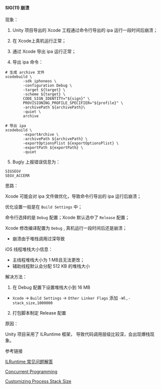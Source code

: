 #### SIG(11) 崩溃

现象： 

1. Unity 项目导出的 Xcode 工程通过命令行导出的 ipa 运行一段时间后崩溃； 
2. 在 Xcode上真机运行正常；
3. 通过 Xcode 导出 ipa 运行正常；

4. 导出 ipa 命令：

```shell
# 生成 archive 文件
xcodebuild \
		-sdk iphoneos \
		-configuration Debug \
		-target ${target} \
		-scheme ${target} \
		CODE_SIGN_IDENTITY="${sign}" \
		PROVISIONING_PROFILE_SPECIFIER="${profile}" \
		-archivePath ${archivePath}\
		-quiet \
		archive

# 导出 ipa
xcodebuild \
		-exportArchive \
	    -archivePath ${archivePath} \
	    -exportOptionsPlist ${exportOptionsPlist} \
	    -exportPath ${exportPath} \
	    -quiet
```

5. Bugly 上报错误信息为：

```
SIGSEGV
SEGV_ACCERR
```



思路：

Xcode 可能会对 ipa 文件做优化，导致命令行导出的 ipa 运行后崩溃；

优化设置一般是在 `Build Settings` 中；

命令行选择的是 `Debug` 配置；Xcode 默认选中了 `Release` 配置；

Xcode 修改编译配置为 `Debug` , 真机运行一段时间后还是崩溃；

- 崩溃由于堆栈调用过深导致

iOS 线程堆栈大小信息：

- 主线程堆栈大小为 1 MB且无法更改；
- 辅助线程默认会分配 512 KB 的堆栈大小



解决方法：

1. 在 Debug 配置下设置堆栈大小到 16 MB

- `Xcode` -> `Build Settings` -> `Other Linker Flags` 添加 `-Wl,-stack_size,1000000`  

2. 打包脚本制定 Release 配置



原因：

Unity 项目采用了 ILRuntime 框架， 导致代码调用层级比较深，会出现爆栈现象。



参考链接

[ILRuntime 常见问题解答](https://ourpalm.github.io/ILRuntime/public/v1/guide/FastQA.html)

[Concurrent Programming](https://www.oreilly.com/library/view/high-performance-ios/9781491910993/ch04.html)

[Customizing Process Stack Size](https://developer.apple.com/library/archive/qa/qa1419/_index.html)